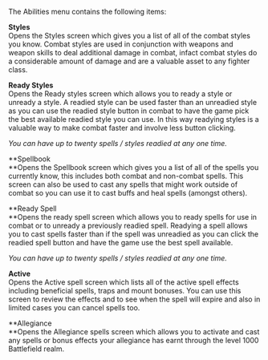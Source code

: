 ---
---
The Abilities menu contains the following items:

**Styles**  
Opens the Styles screen which gives you a list of all of the combat styles you know. Combat styles are used in conjunction with weapons and weapon skills to deal additional damage in combat, infact combat styles do a considerable amount of damage and are a valuable asset to any fighter class.

**Ready Styles**  
Opens the Ready styles screen which allows you to ready a style or unready a style. A readied style can be used faster than an unreadied style as you can use the readied style button in combat to have the game pick the best available readied style you can use. In this way readying styles is a valuable way to make combat faster and involve less button clicking.

_You can have up to twenty spells / styles readied at any one time._

**Spellbook  
**Opens the Spellbook screen which gives you a list of all of the spells you currently know, this includes both combat and non-combat spells. This screen can also be used to cast any spells that might work outside of combat so you can use it to cast buffs and heal spells (amongst others).

**Ready Spell  
**Opens the ready spell screen which allows you to ready spells for use in combat or to unready a previously readied spell. Readying a spell allows you to cast spells faster than if the spell was unreadied as you can click the readied spell button and have the game use the best spell available.

_You can have up to twenty spells / styles readied at any one time._

**Active**  
Opens the Active spell screen which lists all of the active spell effects including beneficial spells, traps and mount bonuses. You can use this screen to review the effects and to see when the spell will expire and also in limited cases you can cancel spells too.

**Allegiance  
**Opens the Allegiance spells screen which allows you to activate and cast any spells or bonus effects your allegiance has earnt through the level 1000 Battlefield realm.